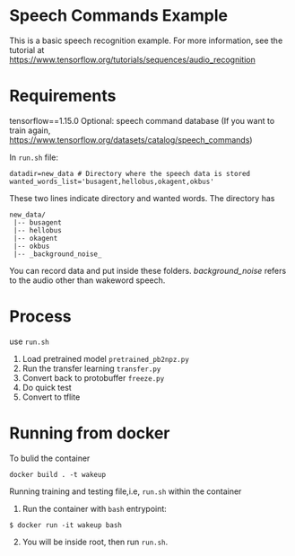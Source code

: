 # Speech Commands Example

This is a basic speech recognition example. For more information, see the
tutorial at https://www.tensorflow.org/tutorials/sequences/audio_recognition


# Requirements
tensorflow==1.15.0
Optional: speech command database (If you want to train again, https://www.tensorflow.org/datasets/catalog/speech_commands)

In `run.sh` file:
```
datadir=new_data # Directory where the speech data is stored
wanted_words_list='busagent,hellobus,okagent,okbus'
```

 These two lines indicate directory and wanted words. The directory has 

``` 
new_data/
 |-- busagent
 |-- hellobus
 |-- okagent
 |-- okbus
 |-- _background_noise_
```
You can record data and put inside these folders. _background_noise_ refers to the audio other than wakeword speech.
# Process

use `run.sh`



1. Load pretrained model `pretrained_pb2npz.py`
2. Run the transfer learning `transfer.py`
3. Convert back to protobuffer `freeze.py `
4. Do quick test 
5. Convert to tflite


# Running from docker

To bulid  the container 
```
docker build . -t wakeup
```

Running training and testing file,i.e, `run.sh` within the container

1. Run the container with `bash` entrypoint:
```
$ docker run -it wakeup bash
```
2. You will be inside root, then run `run.sh`.